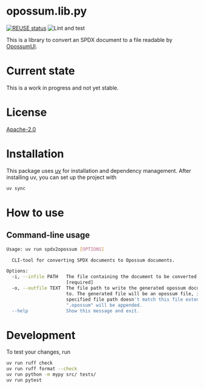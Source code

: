 <!--
SPDX-FileCopyrightText: 2023 TNG Technology Consulting GmbH <https://www.tngtech.com>

SPDX-License-Identifier: Apache-2.0
-->

# opossum.lib.py

[![REUSE status](https://api.reuse.software/badge/git.fsfe.org/reuse/api)](https://api.reuse.software/info/git.fsfe.org/reuse/api)
![Lint and test](https://github.com/opossum-tool/opossum.lib.py/actions/workflows/lint_and_run_tests.yml/badge.svg)

This is a library to convert an SPDX document to a file readable by [OpossumUI](https://github.com/opossum-tool/OpossumUI/).

# Current state

This is a work in progress and not yet stable.

# License

[Apache-2.0](LICENSE)

# Installation

This package uses [uv](https://docs.astral.sh/uv/) for installation and dependency management.
After installing uv, you can set up the project with

```bash
uv sync
```

# How to use

## Command-line usage

```bash
Usage: uv run spdx2opossum [OPTIONS]

  CLI-tool for converting SPDX documents to Opossum documents.

Options:
  -i, --infile PATH   The file containing the document to be converted.
                      [required]
  -o, --outfile TEXT  The file path to write the generated opossum document
                      to. The generated file will be an opossum file, if the
                      specified file path doesn't match this file extension
                      ".opossum" will be appended.
  --help              Show this message and exit.

```

# Development

To test your changes, run

```bash
uv run ruff check
uv run ruff format --check
uv run python -m mypy src/ tests/
uv run pytest
```
